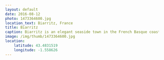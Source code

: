 ```yaml
---
layout: default
date: 2016-08-12
photo: 1473364600.jpg
location_text: Biarritz, France
title: Biarritz
caption: Biarritz is an elegant seaside town in the French Basque coast. It became very pricy as very rich people took over the nicest part of the town. Nice bars and restaurants make the city interesting but the ocean makes it perfect! Photo taken near the rock of the Blessed Virgin.
image: /img/thumb/1473364600.jpg
location:
    latitude: 43.4831519
    longitude: -1.558626
---
```


